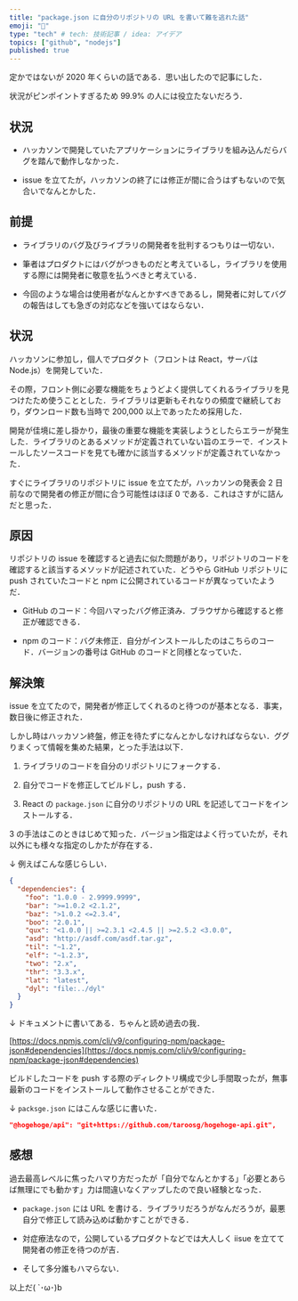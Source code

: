 ```yaml
---
title: "package.json に自分のリポジトリの URL を書いて難を逃れた話"
emoji: "👾"
type: "tech" # tech: 技術記事 / idea: アイデア
topics: ["github", "nodejs"]
published: true
---
```


定かではないが 2020 年くらいの話である．思い出したので記事にした．

状況がピンポイントすぎるため 99.9% の人には役立たないだろう．

## 状況

- ハッカソンで開発していたアプリケーションにライブラリを組み込んだらバグを踏んで動作しなかった．

- issue を立てたが，ハッカソンの終了には修正が間に合うはずもないので気合いでなんとかした．

## 前提

- ライブラリのバグ及びライブラリの開発者を批判するつもりは一切ない．

- 筆者はプロダクトにはバグがつきものだと考えているし，ライブラリを使用する際には開発者に敬意を払うべきと考えている．

- 今回のような場合は使用者がなんとかすべきであるし，開発者に対してバグの報告はしても急ぎの対応などを強いてはならない．

## 状況

ハッカソンに参加し，個人でプロダクト（フロントは React，サーバは Node.js）を開発していた．

その際，フロント側に必要な機能をちょうどよく提供してくれるライブラリを見つけたため使うこととした．ライブラリは更新もそれなりの頻度で継続しており，ダウンロード数も当時で 200,000 以上であったため採用した．

開発が佳境に差し掛かり，最後の重要な機能を実装しようとしたらエラーが発生した．ライブラリのとあるメソッドが定義されていない旨のエラーで．インストールしたソースコードを見ても確かに該当するメソッドが定義されていなかった．

すぐにライブラリのリポジトリに issue を立てたが，ハッカソンの発表会 2 日前なので開発者の修正が間に合う可能性はほぼ 0 である．これはさすがに詰んだと思った．

## 原因

リポジトリの issue を確認すると過去に似た問題があり，リポジトリのコードを確認すると該当するメソッドが記述されていた．どうやら GitHub リポジトリに push されていたコードと npm に公開されているコードが異なっていたようだ．

- GitHub のコード：今回ハマったバグ修正済み．ブラウザから確認すると修正が確認できる．

- npm のコード：バグ未修正．自分がインストールしたのはこちらのコード．バージョンの番号は GitHub のコードと同様となっていた．

## 解決策

issue を立てたので，開発者が修正してくれるのと待つのが基本となる．事実，数日後に修正された．

しかし時はハッカソン終盤，修正を待たずになんとかしなければならない．ググりまくって情報を集めた結果，とった手法は以下．

1. ライブラリのコードを自分のリポジトリにフォークする．

2. 自分でコードを修正してビルドし，push する．

3. React の `package.json` に自分のリポジトリの URL を記述してコードをインストールする．

3 の手法はこのときはじめて知った．バージョン指定はよく行っていたが，それ以外にも様々な指定のしかたが存在する．

↓ 例えばこんな感じらしい．

```json
{
  "dependencies": {
    "foo": "1.0.0 - 2.9999.9999",
    "bar": ">=1.0.2 <2.1.2",
    "baz": ">1.0.2 <=2.3.4",
    "boo": "2.0.1",
    "qux": "<1.0.0 || >=2.3.1 <2.4.5 || >=2.5.2 <3.0.0",
    "asd": "http://asdf.com/asdf.tar.gz",
    "til": "~1.2",
    "elf": "~1.2.3",
    "two": "2.x",
    "thr": "3.3.x",
    "lat": "latest",
    "dyl": "file:../dyl"
  }
}
```

↓ ドキュメントに書いてある．ちゃんと読め過去の我．

[https://docs.npmjs.com/cli/v9/configuring-npm/package-json#dependencies](https://docs.npmjs.com/cli/v9/configuring-npm/package-json#dependencies)

ビルドしたコードを push する際のディレクトリ構成で少し手間取ったが，無事最新のコードをインストールして動作させることができた．

↓ `packsge.json` にはこんな感じに書いた．

```json
"@hogehoge/api": "git+https://github.com/taroosg/hogehoge-api.git",
```

## 感想

過去最高レベルに焦ったハマり方だったが「自分でなんとかする」「必要とあらば無理にでも動かす」力は間違いなくアップしたので良い経験となった．

- `package.json` には URL を書ける．ライブラリだろうがなんだろうが，最悪自分で修正して読み込めば動かすことができる．

- 対症療法なので，公開しているプロダクトなどでは大人しく iisue を立てて開発者の修正を待つのが吉．

- そして多分誰もハマらない．

以上だ( `･ω･)b
